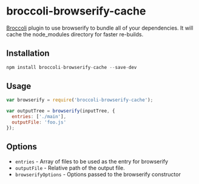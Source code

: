 # broccoli-browserify-cache

[Broccoli](https://github.com/broccolijs/broccoli) plugin to use browserify to bundle all of your dependencies. It will cache the node_modules directory for faster re-builds.

## Installation

```js
npm install broccoli-browserify-cache --save-dev
```

## Usage

```js
var browserify = require('broccoli-browserify-cache');

var outputTree = browserify(inputTree, {
  entries: ['./main'],
  outputFile: 'foo.js'
});
```

## Options

  - `entries` - Array of files to be used as the entry for browserify
  - `outputFile` - Relative path of the output file.
  - `browserifyOptions` - Options passed to the browserify constructor

